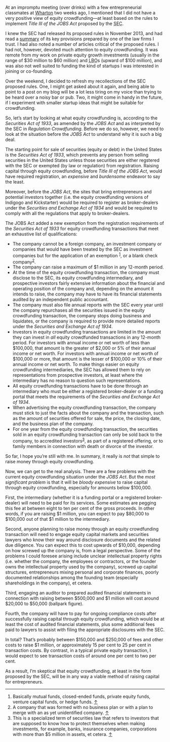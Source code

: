 <p class="lede">At an impromptu meeting (over drinks) with a few entrepreneurial classmates at <a href="http://www.wharton.upenn.edu/">Wharton</a> two weeks ago, I mentioned that I did not have a very positive view of equity crowdfunding—at least based on the rules to implement <cite>Title III of the JOBS Act</cite> proposed by the <abbr title="Securities and Exchange Commission">SEC</abbr>.</p> 

I knew the <abbr>SEC</abbr> had released its proposed rules in November 2013, and had read a [summary](http://www.omm.com/sec-proposes-jobs-act-crowdfunding-rules-11-11-2013/) of its key provisions prepared by one of the law firms I trust. I had also noted a number of articles critical of the proposed rules. I had not, however, devoted much attention to equity crowdfunding. It was remote from my work on private equity growth investments (usually in the range of $30 million to $60 million) and <abbr title="Leveraged Buyout">LBO</abbr>s (upward of $100 million), and was also not well suited to funding the kind of startups I was interested in joining or co-founding. 

Over the weekend, I decided to refresh my recollections of the <abbr>SEC</abbr> proposed rules. One, I might get asked about it again, and being able to point to a post on my blog will be a lot less tiring on my voice than trying to be heard over a noisy bar or pub. Two, it might come in handy in the future, if I experiment with smaller startup ideas that might be suitable for crowdfunding.

So, let’s start by looking at what equity crowdfunding is, according to the <cite>Securities Act of 1933</cite>, as amended by the <cite>JOBS Act</cite>  and as interpreted by the <abbr>SEC</abbr> in <cite>Regulation Crowdfunding</cite>. Before we do so, however, we need to look at the situation before the <cite>JOBS Act</cite> to understand why it is such a big deal. 

The starting point for sale of securities (equity or debt) in the United States is the <cite>Securities Act of 1933</cite>, which prevents any person from selling securities in the United States unless those securities are either regstered with the <abbr>SEC</abbr> or exempted (by law or regulation) from registration. Raising capital through equity crowdfunding, before <cite>Title III of the JOBS Act</cite>, would have required registration, an _expensive_ and _burdensome_ endeavor to say the least. 

Moreover, before the <cite>JOBS Act</cite>, the sites that bring entrepreneurs and potential investors together (i.e. the equity crowdfunding versions of Indigogo and Kickstarter) would be required to register as broker-dealers under the <cite>Securities and Exchange Act of 1934</cite> and would be required to comply with all the regulations that apply to broker-dealers.

The JOBS Act added a new exemption from the registration requirements of the <cite>Securities Act of 1933</cite> for equity crowdfunding transactions that meet an exhaustive list of qualifications: 

-   The company cannot be a foreign company, an investment company or companies that would have been treated by the <abbr>SEC</abbr> as investment companies but for the application of an exemption <sup><a href="#fn01" id="fref01">1</a></sup>, or a blank check company<sup><a href="#fn02" id="fref02">2</a></sup>. 
-   The company can raise a maximum of $1 million in any 12-month period.
-   At the time of the equity crowdfunding transaction, the company must disclose to the <abbr>SEC</abbr>, its equity crowdfunding intermediary, and prospective investors fairly extensive information about the financial and operating position of the company and, depending on the amount it intends to raise, the company may have to have its financial statements  audited by an independent public accountant. 
-   The company must also file annual reports with the <abbr>SEC</abbr> every year until the company repurchases all the securities issued in the equity crowdfunding transaction, the company stops doing business and liquidates, or the company is required to provide more detailed reports under the <cite>Securities and Exchange Act of 1934</cite>.  
-   Investors in equity crowdfunding transactions are limited in the amount they can invest in _all_ equity crowdfunded transactions in any 12-month period. For investors with annual income or net worth of less than $100,000, that amount is the greater of $2,000 or 5% of their annual income or net worth. For investors with annual income or net worth of $100,000 or more, that amount is the lesser of $100,000 or 10% of their annual income or net worth. To make things easier on equity crowdfunding intermediaries, the <abbr>SEC</abbr> has allowed them to rely on representations from prospective investors, at least where the intermediary has no reason to question such representations. 
-   All equity crowdfunding transactions have to be done through an intermediary who must be either a registered broker-dealer or a funding portal that meets the requirements of the <cite>Securities and Exchange Act of 1934</cite>.
-   When advertising the equity crowdfunding transaction, the company must stick to just the facts about the company and the transaction, such as the amount of securities offered for sale, the price, the closing date, and the business plan of the company. 
-   For one year from the equity crowdfunding transaction, the securities sold in an equity crowdfunding transaction can only be sold back to the company, to accredited investors<sup><a href="#fn03" id="fref03">3</a></sup>, as part of a registered offering, or to family members in connection with death or divorce of the investor.

So far, I hope you’re still with me. In summary, it really is _not_ that simple to raise money through equity crowdfunding. 

Now, we can get to the real analysis. There are a few problems with the current equity crowdfunding situation under the <cite>JOBS Act</cite>. But the _most significant problem_ is that it will be _bloody expensive_ to raise capital through equity crowdfunding, especially for amounts below $100,000. 

First, the intermediary (whether it is a funding portal or a registered broker-dealer) will need to be paid for its services. Some estimates are pegging this fee at between eight to ten per cent of the gross proceeds. In other words, if you are raising $1 million, you can expect to pay $80,000 to $100,000 out of that $1 million to the intermediary. 

Second, anyone planning to raise money through an equity crowdfunding transaction will need to engage equity capital markets and securities lawyers who know their way around disclosure documents and the related due diligence. You can expect this to cost upwards of $10,000, depending on how screwed up the company is, from a legal perspective. Some of the problems I could foresee arising include unclear intellectual property rights (i.e. whether the company, the employees or contractors, or the founder owns the intellectual property used by the company), screwed up capital structures, entrepreneurs mixing personal and corporate finances, poorly documented relationships among the founding team (especially shareholdings in the company), et cetera.

Third, engaging an auditor to prepared audited financial statements in connection with raising between $500,000 and $1 million will cost around $20,000 to $50,000 (ballpark figure). 

Fourth, the company will have to pay for ongoing compliance costs after successfully raising capital through equity crowdfunding, which would be at least the cost of audited financial statements, plus some additional fees paid to lawyers to assist with filing the appropriate disclosures with the <abbr>SEC</abbr>.

In total? That’s probably between $150,000 and $250,000 of fees and other costs to raise $1 million, or approximately 15 per cent to 25 per cent in transaction costs. By contrast, in a typical private equity transaction, I would expect to see transaction costs of around one per cent to two per cent. 

As a result, I’m skeptical that equity crowdfunding, at least in the form proposed by the <abbr>SEC</abbr>, will be in any way a viable method of raising capital for entrepreneurs.


<div class="footnotes">
<hr class="w-50" />
<ol>
<li id="fn01">Basically mutual funds, closed-ended funds, private equity funds, venture capital funds, or hedge funds. <a href="#fref01">&#8593;</a></li>
<li id="fn02">A company that was formed with no business plan or with a plan to merge with an as yet unidentified company. <a href="#fref02">&#8593;</a></li>
<li id="fn03">This is a specialized term of securities law that refers to investors that are supposed to know how to protect themselves when making investments, for example, banks, insurance companies, corporations with more than $5 million in assets, et cetera. <a href="#fref02">&#8593;</a></li>
</ol>
</div>